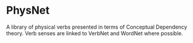 # PhysNet

A library of physical verbs presented in terms of Conceptual Dependency theory. Verb senses are linked to VerbNet and WordNet where possible.
